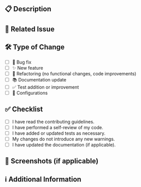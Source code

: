 <!--
  Thanks for your contribution! Please fill out the fields below to help us review your pull request.
-->

## 📋 Description

<!-- Clearly and concisely describe what this pull request does. -->

## 🔗 Related Issue

<!-- If this pull request closes an issue, please mention the issue number, e.g., Closes #123. -->

## 🛠️ Type of Change

<!-- Please check the relevant options with an "x". -->

- [ ] 🐛 Bug fix
- [ ] ✨ New feature
- [ ] 🔨 Refactoring (no functional changes, code improvements)
- [ ] 📚 Documentation update
- [ ] ✅ Test addition or improvement
- [ ] 🔧 Configurations

## ✅ Checklist

<!-- Ensure the following are completed before submitting your pull request. -->

- [ ] I have read the contributing guidelines.
- [ ] I have performed a self-review of my code.
- [ ] I have added or updated tests as necessary.
- [ ] My changes do not introduce any new warnings.
- [ ] I have updated the documentation (if applicable).

## 📸 Screenshots (if applicable)

<!-- Add screenshots to showcase your changes, if necessary. -->

## ℹ️ Additional Information

<!-- Any additional information or context that might be useful for reviewers. -->
